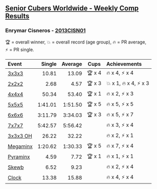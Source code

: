 <style>table {white-space: nowrap;}</style>

## [Senior Cubers Worldwide - Weekly Comp Results](/scw-comp/results/)
### Enrymar Cisneros - [2013CISN01](https://www.worldcubeassociation.org/persons/2013CISN01)

<span style="white-space: nowrap;">🏆 = overall winner</span>, <span style="white-space: nowrap;">💥 = overall record (age group)</span>, <span style="white-space: nowrap;">🔥 = PR average</span>, <span style="white-space: nowrap;">⚡ = PR single</span>.

| Event | Single | Average | Cups | Achievements|
| :-- | --: | --: | :--: | :-- |
| [3x3x3](333.md) | 10.81 | 13.09 | 🏆 x 4 | 🔥 x 4, ⚡ x 4 |
| [2x2x2](222.md) | 2.68 | 4.57 | 🏆 x 3 | 💥 x 1, 🔥 x 4, ⚡ x 3 |
| [4x4x4](444.md) | 50.34 | 53.40 | 🏆 x 1 | 🔥 x 2, ⚡ x 3 |
| [5x5x5](555.md) | 1:41.01 | 1:51.50 | 🏆 x 5 | 🔥 x 5, ⚡ x 5 |
| [6x6x6](666.md) | 3:11.79 | 3:34.03 | 🏆 x 3 | 🔥 x 5, ⚡ x 7 |
| [7x7x7](777.md) | 5:42.57 | 5:56.42 |  | 🔥 x 3, ⚡ x 4 |
| [3x3x3 OH](333oh.md) | 26.22 | 32.22 |  | 🔥 x 2, ⚡ x 1 |
| [Megaminx](minx.md) | 1:20.62 | 1:30.33 | 🏆 x 5 | 🔥 x 7, ⚡ x 4 |
| [Pyraminx](pyram.md) | 4.59 | 7.72 | 🏆 x 1 | 🔥 x 1, ⚡ x 1 |
| [Skewb](skewb.md) | 6.52 | 9.23 |  | 🔥 x 2, ⚡ x 4 |
| [Clock](clock.md) | 13.38 | 15.88 |  | 🔥 x 4, ⚡ x 4 |

<!-- Global site tag (gtag.js) - Google Analytics -->
<script async src="https://www.googletagmanager.com/gtag/js?id=UA-86348435-3"></script>
<script>window.dataLayer = window.dataLayer || []; function gtag() {dataLayer.push(arguments);} gtag('js', new Date()); gtag('config', 'UA-86348435-3');</script>
